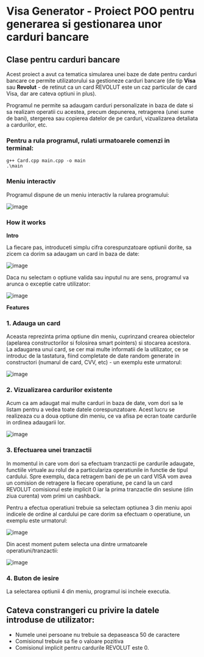# Visa Generator - Proiect POO pentru generarea si gestionarea unor carduri bancare

## Clase pentru carduri bancare

Acest proiect a avut ca tematica simularea unei baze de date pentru carduri bancare ce permite
utilizatorului sa gestioneze carduri bancare (de tip **Visa** sau **Revolut** - de retinut ca un card REVOLUT este un caz particular de card Visa, dar are cateva optiuni in plus).

Programul ne permite sa adaugam carduri personalizate in baza de date si sa realizam operatii
cu acestea, precum depunerea, retragerea (unei sume de bani), stergerea sau copierea datelor de pe carduri, vizualizarea detaliata a 
cardurilor, etc.

### Pentru a rula programul, rulati urmatoarele comenzi in terminal:

```
g++ Card.cpp main.cpp -o main
.\main
```

### Meniu interactiv

Programul dispune de un meniu interactiv la rularea programului:

![image](https://user-images.githubusercontent.com/64250100/163678927-b8a7e0ee-0e5b-4645-844d-c10708e6b542.png)

### How it works

**Intro**

La fiecare pas, introduceti simplu cifra corespunzatoare optiunii dorite, sa zicem ca dorim sa adaugam un card in baza de date:

![image](https://user-images.githubusercontent.com/64250100/163678909-04ff3f53-bb14-4f73-915a-b7da018b1353.png)

Daca nu selectam o optiune valida sau inputul nu are sens, programul va arunca o exceptie catre utilizator:

![image](https://user-images.githubusercontent.com/64250100/163678961-644b7be0-ea5d-475b-8ad8-03fe23eb3fb5.png)

**Features**

### 1. Adauga un card

Aceasta reprezinta prima optiune din meniu, cuprinzand crearea obiectelor (apelarea constructorilor si folosirea smart pointers) si stocarea acestora.
La adaugarea unui card, se cer mai multe informatii de la utilizator, ce se introduc de la tastatura, fiind completate de date random generate in constructori (numarul de card, CVV, etc) - un exemplu este urmatorul:

![image](https://user-images.githubusercontent.com/64250100/163690044-0b4b3cd7-189e-4fb8-b7b3-5151fe27a756.png)

### 2. Vizualizarea cardurilor existente

Acum ca am adaugat mai multe carduri in baza de date, vom dori sa le listam pentru a vedea toate datele corespunzatoare. Acest lucru se realizeaza cu a doua optiune din meniu, ce va afisa pe ecran toate cardurile in ordinea adaugarii lor.

![image](https://user-images.githubusercontent.com/64250100/163690175-f76b261e-156e-4629-8f96-414229254527.png)

### 3. Efectuarea unei tranzactii 

In momentul in care vom dori sa efectuam tranzactii pe cardurile adaugate, functiile virtuale au rolul de a particulariza operatiunile in functie de tipul cardului. Spre exemplu, daca retragem bani de pe un card VISA vom avea un comision de retragere la fiecare operatiune, pe cand la un card REVOLUT comisionul este implicit 0 iar la prima tranzactie din sesiune (din ziua curenta) vom primi un cashback.

Pentru a efectua operatiuni trebuie sa selectam optiunea 3 din meniu apoi indicele de ordine al cardului pe care dorim sa efectuam o operatiune, un exemplu este urmatorul:

![image](https://user-images.githubusercontent.com/64250100/163690339-a9aee461-2299-4a15-8b62-36cdb6306050.png)

Din acest moment putem selecta una dintre urmatoarele operatiuni/tranzactii:

![image](https://user-images.githubusercontent.com/64250100/163690383-d6b161b0-31f7-4f43-983a-6c915c605297.png)

### 4. Buton de iesire

La selectarea optiunii 4 din meniu, programul isi incheie executia.

## Cateva constrangeri cu privire la datele introduse de utilizator:

- Numele unei persoane nu trebuie sa depaseasca 50 de caractere
- Comisionul trebuie sa fie o valoare pozitiva
- Comisionul implicit pentru cardurile REVOLUT este 0.




